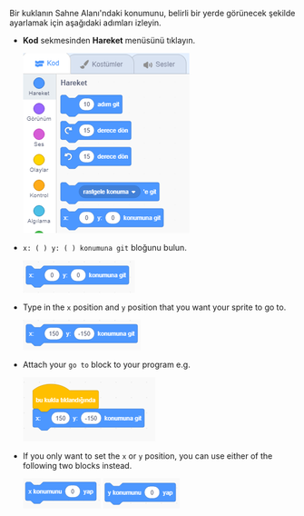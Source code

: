 Bir kuklanın Sahne Alanı'ndaki konumunu, belirli bir yerde görünecek şekilde ayarlamak için aşağıdaki adımları izleyin.

- **Kod** sekmesinden **Hareket** menüsünü tıklayın.
    
    ![hareket menüsü](images/motion-menu.png)

- `x: ( ) y: ( ) konumuna git` bloğunu bulun.
    
    ![x y konumuna git](images/goto.png)

- Type in the `x` position and `y` position that you want your sprite to go to.
    
    ![x y konumuna git doldurulmuş](images/goto_filled.png)

- Attach your `go to` block to your program e.g.
    
    ![go to x y attached to block](images/use-goto.png)

- If you only want to set the `x` or `y` position, you can use either of the following two blocks instead.
    
    ![set x](images/setx.png) ![set y](images/sety.png)